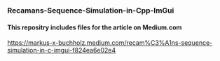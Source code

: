 ### Recamans-Sequence-Simulation-in-Cpp-ImGui

#### This repositry includes files for the article on Medium.com

https://markus-x-buchholz.medium.com/recam%C3%A1ns-sequence-simulation-in-c-imgui-f824ea6e02e4
